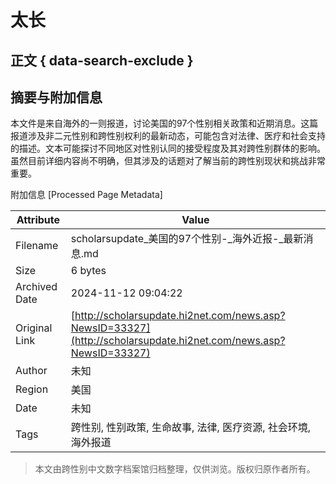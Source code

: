 # 太长

## 正文 { data-search-exclude }


## 摘要与附加信息

<!-- tcd_abstract -->
本文件是来自海外的一则报道，讨论美国的97个性别相关政策和近期消息。这篇报道涉及非二元性别和跨性别权利的最新动态，可能包含对法律、医疗和社会支持的描述。文本可能探讨不同地区对性别认同的接受程度及其对跨性别群体的影响。虽然目前详细内容尚不明确，但其涉及的话题对了解当前的跨性别现状和挑战非常重要。
<!-- tcd_abstract_end -->

附加信息 [Processed Page Metadata]

| Attribute       | Value                                  |
|-----------------|----------------------------------------|
| Filename        | scholarsupdate_美国的97个性别-_海外近报-_最新消息.md                             |
| Size            | 6 bytes                           |
| Archived Date   | 2024-11-12 09:04:22                             |
| Original Link   | [http://scholarsupdate.hi2net.com/news.asp?NewsID=33327](http://scholarsupdate.hi2net.com/news.asp?NewsID=33327)                       |
| Author          | 未知                               |
| Region          | 美国                               |
| Date            | 未知                                 |
| Tags            | 跨性别, 性别政策, 生命故事, 法律, 医疗资源, 社会环境, 海外报道                                 |
>
> 本文由跨性别中文数字档案馆归档整理，仅供浏览。版权归原作者所有。
>